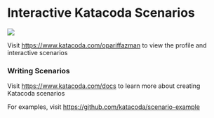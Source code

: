 # Interactive Katacoda Scenarios

[![](http://shields.katacoda.com/katacoda/opariffazman/count.svg)](https://www.katacoda.com/opariffazman "Get your profile on Katacoda.com")

Visit https://www.katacoda.com/opariffazman to view the profile and interactive scenarios

### Writing Scenarios
Visit https://www.katacoda.com/docs to learn more about creating Katacoda scenarios

For examples, visit https://github.com/katacoda/scenario-example
